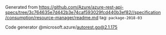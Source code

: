 Generated from https://github.com/Azure/azure-rest-api-specs/tree/3c764635e7d442b3e74caf593029fcd440b3ef82//specification/consumption/resource-manager/readme.md tag: `package-2018-03`

Code generator @microsoft.azure/autorest.go@2.1.175


